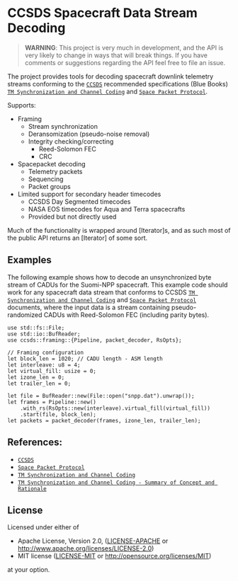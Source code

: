 # CCSDS Spacecraft Data Stream Decoding

> **WARNING**: 
> This project is very much in development, and the API is very likely to change in ways that will 
> break things. If you have comments or suggestions regarding the API feel free to file an issue.

The project provides tools for decoding spacecraft downlink telemetry streams conforming
to the [`CCSDS`] recommended specifications (Blue Books)
[`TM Synchronization and Channel Coding`] and [`Space Packet Protocol`].

Supports:
- Framing
    - Stream synchronization
    - Deransomization (pseudo-noise removal)
    - Integrity checking/correcting
        * Reed-Solomon FEC
        * CRC
- Spacepacket decoding
    - Telemetry packets
    - Sequencing
    - Packet groups
- Limited support for secondary header timecodes
    - CCSDS Day Segmented timecodes
    - NASA EOS timecodes for Aqua and Terra spacecrafts
    - Provided but not directly used

Much of the functionality is wrapped around [Iterator]s, and as such most of the public API 
returns an [Iterator] of some sort. 

## Examples
The following example shows how to decode an unsynchronized byte stream of CADUs for
the Suomi-NPP spacecraft. This example code should work for any spacecraft data stream
that conforms to CCSDS [`TM Synchronization and Channel Coding`] and [`Space Packet Protocol`]
documents, where the input data is a stream containing pseudo-randomized CADUs with
Reed-Solomon FEC (including parity bytes).

```no_run
use std::fs::File;
use std::io::BufReader;
use ccsds::framing::{Pipeline, packet_decoder, RsOpts};

// Framing configuration
let block_len = 1020; // CADU length - ASM length
let interleave: u8 = 4;
let virtual_fill: usize = 0;
let izone_len = 0;
let trailer_len = 0;

let file = BufReader::new(File::open("snpp.dat").unwrap());
let frames = Pipeline::new()
    .with_rs(RsOpts::new(interleave).virtual_fill(virtual_fill))
    .start(file, block_len);
let packets = packet_decoder(frames, izone_len, trailer_len);
```

## References:
* [`CCSDS`]
* [`Space Packet Protocol`]
* [`TM Synchronization and Channel Coding`]
* [`TM Synchronization and Channel Coding - Summary of Concept and Rationale`]

## License

Licensed under either of

 * Apache License, Version 2.0, ([LICENSE-APACHE](LICENSE-APACHE) or <http://www.apache.org/licenses/LICENSE-2.0>)
 * MIT license ([LICENSE-MIT](LICENSE-MIT) or <http://opensource.org/licenses/MIT>)

at your option.

[`CCSDS`]: https://public.ccsds.org
[`Space Packet Protocol`]: https://public.ccsds.org/Pubs/133x0b1c2.pdf
[`TM Synchronization and Channel Coding`]: https://public.ccsds.org/Pubs/131x0b5.pdf
[`TM Synchronization and Channel Coding - Summary of Concept and Rationale`]: https://public.ccsds.org/Pubs/130x1g3.pdf
[Level-0]: https://www.earthdata.nasa.gov/engage/open-data-services-and-software/data-information-policy/data-levels
[VIIRS]: https://www.star.nesdis.noaa.gov/jpss/VIIRS.php
